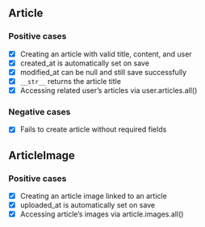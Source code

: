 ## Article

### Positive cases

-   [x] Creating an article with valid title, content, and user
-   [x] created_at is automatically set on save
-   [x] modified_at can be null and still save successfully
-   [x] `__str__` returns the article title
-   [x] Accessing related user’s articles via user.articles.all()

### Negative cases

-   [x] Fails to create article without required fields

## ArticleImage

### Positive cases

-   [x] Creating an article image linked to an article
-   [x] uploaded_at is automatically set on save
-   [x] Accessing article’s images via article.images.all()
